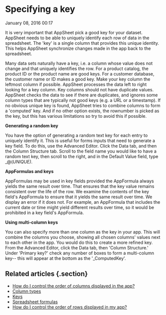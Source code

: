 #  Specifying a key


January 08, 2016 00:17

It is very important that AppSheet pick a good key for your dataset. AppSheet
needs to be able to uniquely identify each row of data in the spreadsheet. The
'key' is a single column that provides this unique identity. This helps
AppSheet synchronize changes made in the app back to the spreadsheet.

Many data sets naturally have a key, i.e. a column whose value does not change
and that uniquely identifies the row. For a product catalog, the product ID or
the product name are good keys. For a customer database, the customer name or
ID makes a good key. Make your key column the leftmost column if possible.
AppSheet processes the data left to right looking for a key column. Key
columns should not have duplicate values. AppSheet checks the data to see if
there are duplicates, and ignores some column types that are typically not
good keys (e.g. a URL or a timestamp). If no obvious unique key is found,
AppSheet tries to combine columns to form a 'computed' key. And if no other
option exists, the rownumber is picked as the key, but this has various
limitations so try to avoid this if possible.



**Generating a random key**

You have the option of generating a random text key for each entry to uniquely
identify it. This is useful for forms inputs that need to generate a key
field. To do this, use the Advanced Editor. Click the Data tab, and then the
Column Structure tab. Scroll to the field name you would like to have a random
text key, then scroll to the right, and in the Default Value field, type
_@(_UNIQUE)_.  
  

**AppFormulas and keys**

AppFormulas may be used in key fields provided the AppFormula always yields
the same result over time. That ensures that the key value remains consistent
over the life of the row. We examine the contents of the key field's
AppFormula to ensure that it yields the same result over time. We display an
error if it does not. For example, an AppFormula that includes the current
date or time might yield different results over time, so it would be
prohibited in a key field's AppFormula.  
  

**Using multi-column keys**

You can also specify more than one column as the key in your app. This will
combine the columns you choose, showing all chosen columns' values next to
each other in the app. You would do this to create a more refined key. From
the Advanced Editor, click the Data tab, then 'Column Structure.' Under
'Primary key?' check any number of boxes to form a multi-column key-- this
will appear at the bottom as the '_ComputedKey'.


## Related articles {.section}

  * [How do I control the order of columns displayed in the app?](How-do-I-control-the-order-of-columns-displayed-in-the-app-)
  * [Column types](Column-types)
  * [Keys](Keys)
  * [Spreadsheet formulas](Spreadsheet-formulas)
  * [How do I control the order of rows displayed in my app?](How-do-I-control-the-order-of-rows-displayed-in-my-app-)

